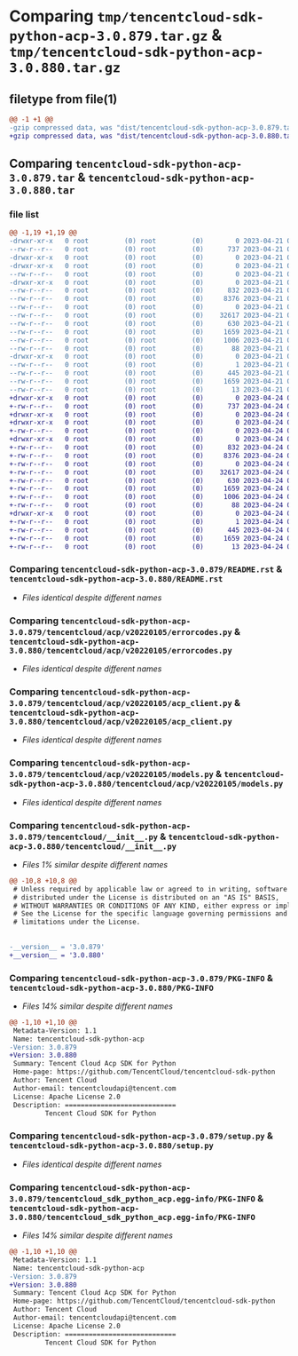# Comparing `tmp/tencentcloud-sdk-python-acp-3.0.879.tar.gz` & `tmp/tencentcloud-sdk-python-acp-3.0.880.tar.gz`

## filetype from file(1)

```diff
@@ -1 +1 @@
-gzip compressed data, was "dist/tencentcloud-sdk-python-acp-3.0.879.tar", last modified: Fri Apr 21 00:22:28 2023, max compression
+gzip compressed data, was "dist/tencentcloud-sdk-python-acp-3.0.880.tar", last modified: Mon Apr 24 02:40:19 2023, max compression
```

## Comparing `tencentcloud-sdk-python-acp-3.0.879.tar` & `tencentcloud-sdk-python-acp-3.0.880.tar`

### file list

```diff
@@ -1,19 +1,19 @@
-drwxr-xr-x   0 root         (0) root         (0)        0 2023-04-21 00:22:28.000000 tencentcloud-sdk-python-acp-3.0.879/
--rw-r--r--   0 root         (0) root         (0)      737 2023-04-21 00:22:28.000000 tencentcloud-sdk-python-acp-3.0.879/README.rst
-drwxr-xr-x   0 root         (0) root         (0)        0 2023-04-21 00:22:28.000000 tencentcloud-sdk-python-acp-3.0.879/tencentcloud/
-drwxr-xr-x   0 root         (0) root         (0)        0 2023-04-21 00:22:28.000000 tencentcloud-sdk-python-acp-3.0.879/tencentcloud/acp/
--rw-r--r--   0 root         (0) root         (0)        0 2023-04-21 00:22:28.000000 tencentcloud-sdk-python-acp-3.0.879/tencentcloud/acp/__init__.py
-drwxr-xr-x   0 root         (0) root         (0)        0 2023-04-21 00:22:28.000000 tencentcloud-sdk-python-acp-3.0.879/tencentcloud/acp/v20220105/
--rw-r--r--   0 root         (0) root         (0)      832 2023-04-21 00:22:28.000000 tencentcloud-sdk-python-acp-3.0.879/tencentcloud/acp/v20220105/errorcodes.py
--rw-r--r--   0 root         (0) root         (0)     8376 2023-04-21 00:22:28.000000 tencentcloud-sdk-python-acp-3.0.879/tencentcloud/acp/v20220105/acp_client.py
--rw-r--r--   0 root         (0) root         (0)        0 2023-04-21 00:22:28.000000 tencentcloud-sdk-python-acp-3.0.879/tencentcloud/acp/v20220105/__init__.py
--rw-r--r--   0 root         (0) root         (0)    32617 2023-04-21 00:22:28.000000 tencentcloud-sdk-python-acp-3.0.879/tencentcloud/acp/v20220105/models.py
--rw-r--r--   0 root         (0) root         (0)      630 2023-04-21 00:22:28.000000 tencentcloud-sdk-python-acp-3.0.879/tencentcloud/__init__.py
--rw-r--r--   0 root         (0) root         (0)     1659 2023-04-21 00:22:28.000000 tencentcloud-sdk-python-acp-3.0.879/PKG-INFO
--rw-r--r--   0 root         (0) root         (0)     1006 2023-04-21 00:22:28.000000 tencentcloud-sdk-python-acp-3.0.879/setup.py
--rw-r--r--   0 root         (0) root         (0)       88 2023-04-21 00:22:28.000000 tencentcloud-sdk-python-acp-3.0.879/setup.cfg
-drwxr-xr-x   0 root         (0) root         (0)        0 2023-04-21 00:22:28.000000 tencentcloud-sdk-python-acp-3.0.879/tencentcloud_sdk_python_acp.egg-info/
--rw-r--r--   0 root         (0) root         (0)        1 2023-04-21 00:22:28.000000 tencentcloud-sdk-python-acp-3.0.879/tencentcloud_sdk_python_acp.egg-info/dependency_links.txt
--rw-r--r--   0 root         (0) root         (0)      445 2023-04-21 00:22:28.000000 tencentcloud-sdk-python-acp-3.0.879/tencentcloud_sdk_python_acp.egg-info/SOURCES.txt
--rw-r--r--   0 root         (0) root         (0)     1659 2023-04-21 00:22:28.000000 tencentcloud-sdk-python-acp-3.0.879/tencentcloud_sdk_python_acp.egg-info/PKG-INFO
--rw-r--r--   0 root         (0) root         (0)       13 2023-04-21 00:22:28.000000 tencentcloud-sdk-python-acp-3.0.879/tencentcloud_sdk_python_acp.egg-info/top_level.txt
+drwxr-xr-x   0 root         (0) root         (0)        0 2023-04-24 02:40:19.000000 tencentcloud-sdk-python-acp-3.0.880/
+-rw-r--r--   0 root         (0) root         (0)      737 2023-04-24 02:40:19.000000 tencentcloud-sdk-python-acp-3.0.880/README.rst
+drwxr-xr-x   0 root         (0) root         (0)        0 2023-04-24 02:40:19.000000 tencentcloud-sdk-python-acp-3.0.880/tencentcloud/
+drwxr-xr-x   0 root         (0) root         (0)        0 2023-04-24 02:40:19.000000 tencentcloud-sdk-python-acp-3.0.880/tencentcloud/acp/
+-rw-r--r--   0 root         (0) root         (0)        0 2023-04-24 02:40:19.000000 tencentcloud-sdk-python-acp-3.0.880/tencentcloud/acp/__init__.py
+drwxr-xr-x   0 root         (0) root         (0)        0 2023-04-24 02:40:19.000000 tencentcloud-sdk-python-acp-3.0.880/tencentcloud/acp/v20220105/
+-rw-r--r--   0 root         (0) root         (0)      832 2023-04-24 02:40:19.000000 tencentcloud-sdk-python-acp-3.0.880/tencentcloud/acp/v20220105/errorcodes.py
+-rw-r--r--   0 root         (0) root         (0)     8376 2023-04-24 02:40:19.000000 tencentcloud-sdk-python-acp-3.0.880/tencentcloud/acp/v20220105/acp_client.py
+-rw-r--r--   0 root         (0) root         (0)        0 2023-04-24 02:40:19.000000 tencentcloud-sdk-python-acp-3.0.880/tencentcloud/acp/v20220105/__init__.py
+-rw-r--r--   0 root         (0) root         (0)    32617 2023-04-24 02:40:19.000000 tencentcloud-sdk-python-acp-3.0.880/tencentcloud/acp/v20220105/models.py
+-rw-r--r--   0 root         (0) root         (0)      630 2023-04-24 02:40:19.000000 tencentcloud-sdk-python-acp-3.0.880/tencentcloud/__init__.py
+-rw-r--r--   0 root         (0) root         (0)     1659 2023-04-24 02:40:19.000000 tencentcloud-sdk-python-acp-3.0.880/PKG-INFO
+-rw-r--r--   0 root         (0) root         (0)     1006 2023-04-24 02:40:19.000000 tencentcloud-sdk-python-acp-3.0.880/setup.py
+-rw-r--r--   0 root         (0) root         (0)       88 2023-04-24 02:40:19.000000 tencentcloud-sdk-python-acp-3.0.880/setup.cfg
+drwxr-xr-x   0 root         (0) root         (0)        0 2023-04-24 02:40:19.000000 tencentcloud-sdk-python-acp-3.0.880/tencentcloud_sdk_python_acp.egg-info/
+-rw-r--r--   0 root         (0) root         (0)        1 2023-04-24 02:40:19.000000 tencentcloud-sdk-python-acp-3.0.880/tencentcloud_sdk_python_acp.egg-info/dependency_links.txt
+-rw-r--r--   0 root         (0) root         (0)      445 2023-04-24 02:40:19.000000 tencentcloud-sdk-python-acp-3.0.880/tencentcloud_sdk_python_acp.egg-info/SOURCES.txt
+-rw-r--r--   0 root         (0) root         (0)     1659 2023-04-24 02:40:19.000000 tencentcloud-sdk-python-acp-3.0.880/tencentcloud_sdk_python_acp.egg-info/PKG-INFO
+-rw-r--r--   0 root         (0) root         (0)       13 2023-04-24 02:40:19.000000 tencentcloud-sdk-python-acp-3.0.880/tencentcloud_sdk_python_acp.egg-info/top_level.txt
```

### Comparing `tencentcloud-sdk-python-acp-3.0.879/README.rst` & `tencentcloud-sdk-python-acp-3.0.880/README.rst`

 * *Files identical despite different names*

### Comparing `tencentcloud-sdk-python-acp-3.0.879/tencentcloud/acp/v20220105/errorcodes.py` & `tencentcloud-sdk-python-acp-3.0.880/tencentcloud/acp/v20220105/errorcodes.py`

 * *Files identical despite different names*

### Comparing `tencentcloud-sdk-python-acp-3.0.879/tencentcloud/acp/v20220105/acp_client.py` & `tencentcloud-sdk-python-acp-3.0.880/tencentcloud/acp/v20220105/acp_client.py`

 * *Files identical despite different names*

### Comparing `tencentcloud-sdk-python-acp-3.0.879/tencentcloud/acp/v20220105/models.py` & `tencentcloud-sdk-python-acp-3.0.880/tencentcloud/acp/v20220105/models.py`

 * *Files identical despite different names*

### Comparing `tencentcloud-sdk-python-acp-3.0.879/tencentcloud/__init__.py` & `tencentcloud-sdk-python-acp-3.0.880/tencentcloud/__init__.py`

 * *Files 1% similar despite different names*

```diff
@@ -10,8 +10,8 @@
 # Unless required by applicable law or agreed to in writing, software
 # distributed under the License is distributed on an "AS IS" BASIS,
 # WITHOUT WARRANTIES OR CONDITIONS OF ANY KIND, either express or implied.
 # See the License for the specific language governing permissions and
 # limitations under the License.
 
 
-__version__ = '3.0.879'
+__version__ = '3.0.880'
```

### Comparing `tencentcloud-sdk-python-acp-3.0.879/PKG-INFO` & `tencentcloud-sdk-python-acp-3.0.880/PKG-INFO`

 * *Files 14% similar despite different names*

```diff
@@ -1,10 +1,10 @@
 Metadata-Version: 1.1
 Name: tencentcloud-sdk-python-acp
-Version: 3.0.879
+Version: 3.0.880
 Summary: Tencent Cloud Acp SDK for Python
 Home-page: https://github.com/TencentCloud/tencentcloud-sdk-python
 Author: Tencent Cloud
 Author-email: tencentcloudapi@tencent.com
 License: Apache License 2.0
 Description: ============================
         Tencent Cloud SDK for Python
```

### Comparing `tencentcloud-sdk-python-acp-3.0.879/setup.py` & `tencentcloud-sdk-python-acp-3.0.880/setup.py`

 * *Files identical despite different names*

### Comparing `tencentcloud-sdk-python-acp-3.0.879/tencentcloud_sdk_python_acp.egg-info/PKG-INFO` & `tencentcloud-sdk-python-acp-3.0.880/tencentcloud_sdk_python_acp.egg-info/PKG-INFO`

 * *Files 14% similar despite different names*

```diff
@@ -1,10 +1,10 @@
 Metadata-Version: 1.1
 Name: tencentcloud-sdk-python-acp
-Version: 3.0.879
+Version: 3.0.880
 Summary: Tencent Cloud Acp SDK for Python
 Home-page: https://github.com/TencentCloud/tencentcloud-sdk-python
 Author: Tencent Cloud
 Author-email: tencentcloudapi@tencent.com
 License: Apache License 2.0
 Description: ============================
         Tencent Cloud SDK for Python
```

